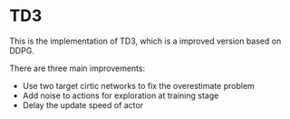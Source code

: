 # TD3

This is the implementation of TD3, which is a improved version based on DDPG.

There are three main improvements:

- Use two target cirtic networks to fix the overestimate problem
- Add noise to actions for exploration at training stage
- Delay the update speed of actor